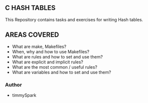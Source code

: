 ## C HASH TABLES

 This Repository contains tasks and exercises for writing Hash tables.
	
## AREAS COVERED

- What are make, Makefiles?
- When, why and how to use Makefiles?
- What are rules and how to set and use them?
- What are explicit and implicit rules?
- What are the most common / useful rules?
- What are variables and how to set and use them?

### Author
- timmySpark
